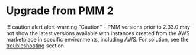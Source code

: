 # Upgrade from PMM 2
!!! caution alert alert-warning "Caution"
    - PMM versions prior to 2.33.0 may not show the latest versions available with instances created from the AWS marketplace in specific environments, including AWS. For solution, see the [troubleshooting](../troubleshoot/upgrade_issues.md#pmm-server-not-showing-latest-versions-available-with-the-instances-created-from-aws) section.